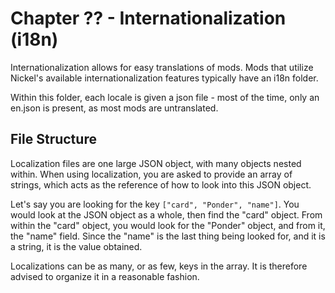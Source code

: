 ﻿# Chapter ?? - Internationalization (i18n)

Internationalization allows for easy translations of mods.
Mods that utilize Nickel's available internationalization features typically have an i18n folder.

Within this folder, each locale is given a json file - most of the time, only an en.json is present, as most mods are untranslated.

## File Structure

Localization files are one large JSON object, with many objects nested within.
When using localization, you are asked to provide an array of strings, which acts as the reference of how to look into this JSON object.

Let's say you are looking for the key `["card", "Ponder", "name"]`. You would look at the JSON object as a whole, then find the "card" object.
From within the "card" object, you would look for the "Ponder" object, and from it, the "name" field.
Since the "name" is the last thing being looked for, and it is a string, it is the value obtained.

Localizations can be as many, or as few, keys in the array. It is therefore advised to organize it in a reasonable fashion.